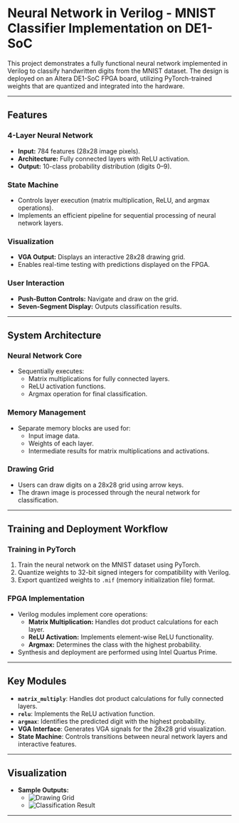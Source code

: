 # Neural Network in Verilog - MNIST Classifier Implementation on DE1-SoC

This project demonstrates a fully functional neural network implemented in Verilog to classify handwritten digits from the MNIST dataset. The design is deployed on an Altera DE1-SoC FPGA board, utilizing PyTorch-trained weights that are quantized and integrated into the hardware.

---

## **Features**

### **4-Layer Neural Network**
- **Input:** 784 features (28x28 image pixels).  
- **Architecture:** Fully connected layers with ReLU activation.  
- **Output:** 10-class probability distribution (digits 0–9).  

### **State Machine**
- Controls layer execution (matrix multiplication, ReLU, and argmax operations).  
- Implements an efficient pipeline for sequential processing of neural network layers.

### **Visualization**
- **VGA Output:** Displays an interactive 28x28 drawing grid.  
- Enables real-time testing with predictions displayed on the FPGA.  

### **User Interaction**
- **Push-Button Controls:** Navigate and draw on the grid.  
- **Seven-Segment Display:** Outputs classification results.

---

## **System Architecture**

### **Neural Network Core**
- Sequentially executes:
  - Matrix multiplications for fully connected layers.  
  - ReLU activation functions.  
  - Argmax operation for final classification.

### **Memory Management**
- Separate memory blocks are used for:
  - Input image data.  
  - Weights of each layer.  
  - Intermediate results for matrix multiplications and activations.  

### **Drawing Grid**
- Users can draw digits on a 28x28 grid using arrow keys.  
- The drawn image is processed through the neural network for classification.

---

## **Training and Deployment Workflow**

### **Training in PyTorch**
1. Train the neural network on the MNIST dataset using PyTorch.  
2. Quantize weights to 32-bit signed integers for compatibility with Verilog.  
3. Export quantized weights to `.mif` (memory initialization file) format.

### **FPGA Implementation**
- Verilog modules implement core operations:
  - **Matrix Multiplication:** Handles dot product calculations for each layer.  
  - **ReLU Activation:** Implements element-wise ReLU functionality.  
  - **Argmax:** Determines the class with the highest probability.  
- Synthesis and deployment are performed using Intel Quartus Prime.

---

## **Key Modules**

- **`matrix_multiply`**: Handles dot product calculations for fully connected layers.  
- **`relu`**: Implements the ReLU activation function.  
- **`argmax`**: Identifies the predicted digit with the highest probability.  
- **VGA Interface**: Generates VGA signals for the 28x28 grid visualization.  
- **State Machine**: Controls transitions between neural network layers and interactive features.

---

## **Visualization**

- **Sample Outputs:**
  - ![Drawing Grid](https://github.com/user-attachments/assets/9da3ab0f-c722-4ceb-b870-c960879fdbf6)
  - ![Classification Result](https://github.com/user-attachments/assets/e5169470-aa72-4396-aa2e-7fa947112d5d)

---
